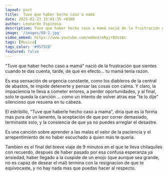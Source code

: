 ```yaml
---
layout: post
title:  Tuve que haber hecho caso a mamá
date: 2025-02-23 15:01:35 +0300
author: Leonardo Espinosa
description: Tuve que haber hecho caso a mamá nació de la frustración que sientes cuando te das cuenta, tarde, de que en efecto... tu mamá tenia razon.
image: '/images/08-2.jpg'
video_embed: https://www.youtube.com/embed/eRyjr8Jst6c
tags: [Musica]
tags_color: '#9575CD'
featured: false
---
```

"Tuve que haber hecho caso a mamá" nació de la frustración que sientes cuando te das cuenta, tarde, de que en efecto... tu mamá tenia razon.

Es esa sensación de urgencia constante, como los diableros de la central de abastos, te impide detenerte y pensar las cosas con calma. Y claro, la impaciencia te lleva a cometer errores, a perder oportunidades, y al final, solo te queda la canción ... como un intento de volver atras ese "te lo dije" silencioso que resuena en tu cabeza. 

El estribillo, "Tuve que haberle hecho caso a mama", diria que es la forma mas pura de un lamento, la aceptación de que por correr demasiado, terminaste solo, y la consiencia de que ya no puedes arreglar el desastre. 

Es una canción sobre aprender a las malas el valor de la paciencia y el arrepentimiento de no haber escuchado a quien más te quería.

Tambien es el final del breve viaje de 9 minutos en el que te lleva chilaquiles con recuerdo, despues de haber pasado por esa confusa esperanza ya ansiedad, haber llegado a la cuspide de un enojo (que aunque sea grande, no es capaz de desear el mal) termina con la resignacion de que te equivocaste, y no hay nada mas que puedas hacer al respecto. 